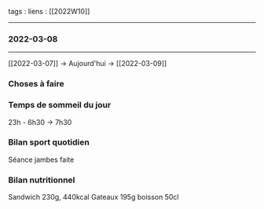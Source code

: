 tags :
liens : [[2022W10]]

---
###  2022-03-08

---

[[2022-03-07]] -> Aujourd'hui -> [[2022-03-09]]



### Choses à faire

### Temps de sommeil du jour
23h - 6h30 -> 7h30

### Bilan sport quotidien
Séance jambes faite

### Bilan nutritionnel
Sandwich 230g, 440kcal
Gateaux 195g
boisson 50cl